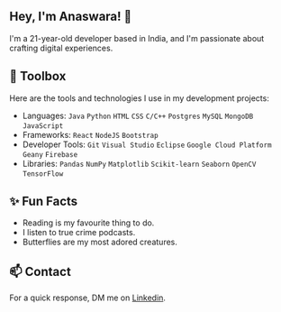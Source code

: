 ## Hey, I'm Anaswara! 👋

I'm a 21-year-old developer based in India, and I'm passionate about crafting digital experiences.

## 🧰 Toolbox
Here are the tools and technologies I use in my development projects:
- Languages: `Java` `Python` `HTML` `CSS` `C/C++` `Postgres` `MySQL` `MongoDB` `JavaScript`
- Frameworks: `React` `NodeJS` `Bootstrap`
- Developer Tools: `Git` `Visual Studio` `Eclipse` `Google Cloud Platform` `Geany` `Firebase`
- Libraries: `Pandas` `NumPy` `Matplotlib` `Scikit-learn` `Seaborn` `OpenCV` `TensorFlow`

## ✨ Fun Facts
- Reading is my favourite thing to do.
- I listen to true crime podcasts.
- Butterflies are my most adored creatures.

## 📫 Contact
For a quick response, DM me on [Linkedin](https://www.linkedin.com/in/anaswara-surendran/).

